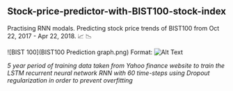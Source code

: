 ## Stock-price-predictor-with-BIST100-stock-index
Practising RNN modals. Predicting stock price trends of BIST100 from Oct 22, 2017 - Apr 22, 2018. :chart_with_upwards_trend: :chart_with_downwards_trend:

![BIST 100](BIST100 Prediction graph.png)
Format: ![Alt Text](url)

*5 year period of training data taken from Yahoo finance website to train the LSTM recurrent neural network*
*RNN with 60 time-steps using Dropout regularization in order to prevent overfitting*
